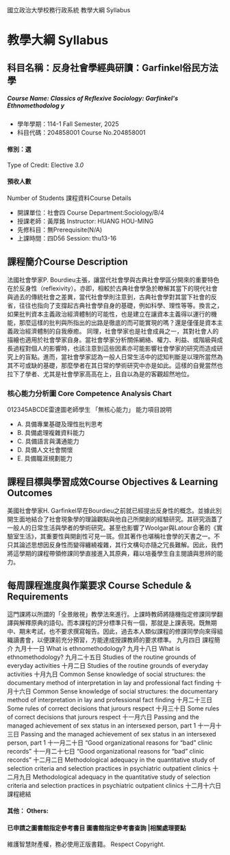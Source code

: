 國立政治大學校務行政系統 教學大綱 Syllabus
# 教學大綱 Syllabus
##  科目名稱：反身社會學經典研讀：Garfinkel俗民方法學
#####  Course Name: Classics of Reflexive Sociology: Garfinkel's Ethnomethodolog y
  * 學年學期：114-1 Fall Semester, 2025 
  * 科目代碼：204858001 Course No.204858001
#### 修別：選
Type of Credit: Elective 
_3.0_
#### 預收人數
Number of Students
課程資料Course Details
  * 開課單位：社會四 Course Department:Sociology/B/4 
  * 授課老師：黃厚銘 Instructor: HUANG HOU-MING 
  * 先修科目：無Prerequisite(N/A)
  * 上課時間：四D56 Session: thu13-16
##  課程簡介Course Description
法國社會學家P. Bourdieu主張，讓當代社會學與古典社會學區分開來的重要特色在於反身性（reflexivity）。亦即，相較於古典社會學急於瞭解其當下的現代社會與過去的傳統社會之差異，當代社會學則注意到，古典社會學對其當下社會的反省，往往也指向了支撐起古典社會學自身的基礎，例如科學、理性等等。換言之，如果批判資本主義政治經濟體制的可能性，也是建立在讓資本主義得以運行的機能，那麼這樣的批判與所指出的出路是徹底的而可能實現的嗎？還是僅僅是資本主義政治經濟體制的自我療癒。
同理，社會學家也是社會成員之一，其對社會人的描繪也適用於社會學家自身。當社會學家分析關係網絡、權力、利益、或階級與成長過程對個人的影響時，也該注意到這些因素亦可能影響社會學家的研究而造成研究上的盲點。進而，當社會學家認為一般人日常生活中的認知判斷是以理所當然為其不可或缺的基礎，那麼學者在其日常的學術研究中亦是如此。這樣的自覺當然也拉下了學者、尤其是社會學家高高在上，且自以為是的客觀超然地位。
###  核心能力分析圖 Core Competence Analysis Chart
012345ABCDE雷達圖老師學生
「無核心能力」 
能力項目說明
  * A. 具備專業基礎及理性批判思考
  * B. 具備處理複雜資料能力
  * C. 具備語言與溝通能力
  * D. 具備人文社會關懷
  * E. 具備職涯規劃能力
##  課程目標與學習成效Course Objectives & Learning Outcomes 
美國社會學家H. Garfinkel早在Bourdieu之前就已經提出反身性的概念。並據此別開生面地結合了社會現象學的理論觀點與他自己所開創的經驗研究。其研究涵蓋了一般人的日常生活與學者的學術研究。甚至也影響了Woolgar與Latour合著的《實驗室生活》，其重要性與開創性可見一斑。但其著作也堪稱社會學的天書之一。不只其論述思想因反身性而變得纏繞複雜，其行文構句亦隨之冗長難解。因此，我們將這學期的課程帶領修課同學直接進入其原典，藉以培養學生自主閱讀與思辨的能力。
##  每周課程進度與作業要求 Course Schedule & Requirements
這門課將以所謂的「全景敞視」教學法來進行。上課時教師將隨機指定修課同學翻譯與解釋原典的語句。而本課程的評分標準只有一個，那就是上課表現。既無期中、期末考試，也不要求撰寫報告。因此，過去本人類似課程的修課同學向來得組織讀書會，以便課前充分預習，方能達成授課教師的要求標準。
九月四日 課程簡介
九月十一日 What is ethnomethodology?
九月十八日 What is ethnomethodology?
九月二十五日 Studies of the routine grounds of everyday activities
十月二日 Studies of the routine grounds of everyday activities
十月九日 Common Sense knowledge of social structures: the documentary method of interpretation in lay and professional fact finding
十月十六日 Common Sense knowledge of social structures: the documentary method of interpretation in lay and professional fact finding
十月二十三日 Some rules of correct decisions that jurours respect
十月三十日 Some rules of correct decisions that jurours respect
十一月六日 Passing and the managed achievement of sex status in an intersexed person, part 1
十一月十三日 Passing and the managed achievement of sex status in an intersexed person, part 1
十一月二十日 “Good organizational reasons for “bad” clinic records”
十一月二十七日 “Good organizational reasons for “bad” clinic records”
十二月二日 Methodological adequacy in the quantitative study of selection criteria and selection practices in psychiatric outpatient clinics
十二月九日 Methodological adequacy in the quantitative study of selection criteria and selection practices in psychiatric outpatient clinics
十二月十六日 課程總結
####  其他： Others:
####  已申請之圖書館指定參考書目  圖書館指定參考書查詢 |相關處理要點
維護智慧財產權，務必使用正版書籍。 Respect Copyright.